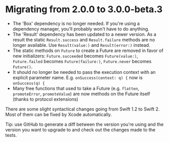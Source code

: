 # Migrating from 2.0.0 to 3.0.0-beta.3

- The 'Box' dependency is no longer needed. If you're using a dependency manager, you'll probably won't have to do anything.
- The 'Result' dependency has been updated to a newer version. As a result the static `Result.success` and `Result.failure` methods are no longer available. Use `Result(value:)` and `Result(error:)` instead.
- The static methods on `Future` to create a Future are removed in favor of new initializers: `Future.succeeded` becomes `Future(value:)`, `Future.failed` becomes `Future(failure:)`, `Future.never` becomes `Future()`.
- It should no longer be needed to pass the execution context with an explicit parameter name. E.g. `onSuccess(context: q) {` now is `onSuccess(q) {`
- Many free functions that used to take a Future (e.g. `flatten`, `promoteError`, `promoteValue`) are now methods on the Future itself (thanks to protocol extensions)

There are some slight syntactical changes going from Swift 1.2 to Swift 2. Most of them can be fixed by Xcode automatically.

Tip: use GitHub to generate a diff between the version you're using and the version you want to upgrade to and check out the changes made to the tests.
